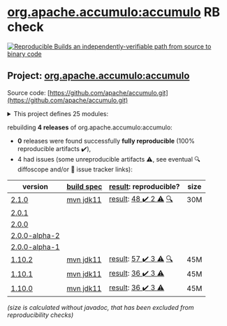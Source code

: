 [org.apache.accumulo:accumulo](https://central.sonatype.com/artifact/org.apache.accumulo/accumulo/2.1.0/versions) RB check
=======

[![Reproducible Builds](https://reproducible-builds.org/images/logos/rb.svg) an independently-verifiable path from source to binary code](https://reproducible-builds.org/)

## Project: [org.apache.accumulo:accumulo](https://central.sonatype.com/artifact/org.apache.accumulo/accumulo/2.1.0/versions)

Source code: [https://github.com/apache/accumulo.git](https://github.com/apache/accumulo.git)

<details><summary>This project defines 25 modules:</summary>

* [org.apache.accumulo:accumulo](https://central.sonatype.com/artifact/org.apache.accumulo/accumulo/2.1.0)
* [org.apache.accumulo:accumulo-compaction-coordinator](https://central.sonatype.com/artifact/org.apache.accumulo/accumulo-compaction-coordinator/2.1.0)
* [org.apache.accumulo:accumulo-compactor](https://central.sonatype.com/artifact/org.apache.accumulo/accumulo-compactor/2.1.0)
* [org.apache.accumulo:accumulo-core](https://central.sonatype.com/artifact/org.apache.accumulo/accumulo-core/2.1.0)
* [org.apache.accumulo:accumulo-docs](https://central.sonatype.com/artifact/org.apache.accumulo/accumulo-docs/2.1.0)
* [org.apache.accumulo:accumulo-examples-simple](https://central.sonatype.com/artifact/org.apache.accumulo/accumulo-examples-simple/2.1.0)
* [org.apache.accumulo:accumulo-fate](https://central.sonatype.com/artifact/org.apache.accumulo/accumulo-fate/2.1.0)
* [org.apache.accumulo:accumulo-gc](https://central.sonatype.com/artifact/org.apache.accumulo/accumulo-gc/2.1.0)
* [org.apache.accumulo:accumulo-hadoop-mapreduce](https://central.sonatype.com/artifact/org.apache.accumulo/accumulo-hadoop-mapreduce/2.1.0)
* [org.apache.accumulo:accumulo-iterator-test-harness](https://central.sonatype.com/artifact/org.apache.accumulo/accumulo-iterator-test-harness/2.1.0)
* [org.apache.accumulo:accumulo-manager](https://central.sonatype.com/artifact/org.apache.accumulo/accumulo-manager/2.1.0)
* [org.apache.accumulo:accumulo-master](https://central.sonatype.com/artifact/org.apache.accumulo/accumulo-master/2.1.0)
* [org.apache.accumulo:accumulo-maven-plugin](https://central.sonatype.com/artifact/org.apache.accumulo/accumulo-maven-plugin/2.1.0)
* [org.apache.accumulo:accumulo-minicluster](https://central.sonatype.com/artifact/org.apache.accumulo/accumulo-minicluster/2.1.0)
* [org.apache.accumulo:accumulo-monitor](https://central.sonatype.com/artifact/org.apache.accumulo/accumulo-monitor/2.1.0)
* [org.apache.accumulo:accumulo-native](https://central.sonatype.com/artifact/org.apache.accumulo/accumulo-native/2.1.0)
* [org.apache.accumulo:accumulo-project](https://central.sonatype.com/artifact/org.apache.accumulo/accumulo-project/2.1.0)
* [org.apache.accumulo:accumulo-proxy](https://central.sonatype.com/artifact/org.apache.accumulo/accumulo-proxy/2.1.0)
* [org.apache.accumulo:accumulo-server-base](https://central.sonatype.com/artifact/org.apache.accumulo/accumulo-server-base/2.1.0)
* [org.apache.accumulo:accumulo-shell](https://central.sonatype.com/artifact/org.apache.accumulo/accumulo-shell/2.1.0)
* [org.apache.accumulo:accumulo-start](https://central.sonatype.com/artifact/org.apache.accumulo/accumulo-start/2.1.0)
* [org.apache.accumulo:accumulo-test](https://central.sonatype.com/artifact/org.apache.accumulo/accumulo-test/2.1.0)
* [org.apache.accumulo:accumulo-trace](https://central.sonatype.com/artifact/org.apache.accumulo/accumulo-trace/2.1.0)
* [org.apache.accumulo:accumulo-tracer](https://central.sonatype.com/artifact/org.apache.accumulo/accumulo-tracer/2.1.0)
* [org.apache.accumulo:accumulo-tserver](https://central.sonatype.com/artifact/org.apache.accumulo/accumulo-tserver/2.1.0)
</details>

rebuilding **4 releases** of org.apache.accumulo:accumulo:
- **0** releases were found successfully **fully reproducible** (100% reproducible artifacts :heavy_check_mark:),
- 4 had issues (some unreproducible artifacts :warning:, see eventual :mag: diffoscope and/or :memo: issue tracker links):

| version | [build spec](/BUILDSPEC.md) | [result](https://reproducible-builds.org/docs/jvm/): reproducible? | size |
| -- | --------- | ------ | -- |
| [2.1.0](https://central.sonatype.com/artifact/org.apache.accumulo/accumulo/2.1.0/pom) | [mvn jdk11](accumulo-2.1.0.buildspec) | [result](accumulo-project-2.1.0.buildinfo): [48 :heavy_check_mark:  2 :warning:](accumulo-project-2.1.0.buildcompare) [:mag:](accumulo-project-2.1.0.diffoscope) | 30M |
| [2.0.1](https://central.sonatype.com/artifact/org.apache.accumulo/accumulo/2.0.1/pom) | | | |
| [2.0.0](https://central.sonatype.com/artifact/org.apache.accumulo/accumulo/2.0.0/pom) | | | |
| [2.0.0-alpha-2](https://central.sonatype.com/artifact/org.apache.accumulo/accumulo/2.0.0-alpha-2/pom) | | | |
| [2.0.0-alpha-1](https://central.sonatype.com/artifact/org.apache.accumulo/accumulo/2.0.0-alpha-1/pom) | | | |
| [1.10.2](https://central.sonatype.com/artifact/org.apache.accumulo/accumulo/1.10.2/pom) | [mvn jdk11](accumulo-1.10.2.buildspec) | [result](accumulo-project-1.10.2.buildinfo): [57 :heavy_check_mark:  3 :warning:](accumulo-project-1.10.2.buildcompare) [:mag:](accumulo-project-1.10.2.diffoscope) | 45M |
| [1.10.1](https://central.sonatype.com/artifact/org.apache.accumulo/accumulo/1.10.1/pom) | [mvn jdk11](accumulo-1.10.1.buildspec) | [result](accumulo-maven-plugin-1.10.1.buildinfo): [36 :heavy_check_mark:  3 :warning:](accumulo-maven-plugin-1.10.1.buildcompare) | 45M |
| [1.10.0](https://central.sonatype.com/artifact/org.apache.accumulo/accumulo/1.10.0/pom) | [mvn jdk11](accumulo-1.10.0.buildspec) | [result](accumulo-maven-plugin-1.10.0.buildinfo): [36 :heavy_check_mark:  3 :warning:](accumulo-maven-plugin-1.10.0.buildcompare) | 45M |

<i>(size is calculated without javadoc, that has been excluded from reproducibility checks)</i>
